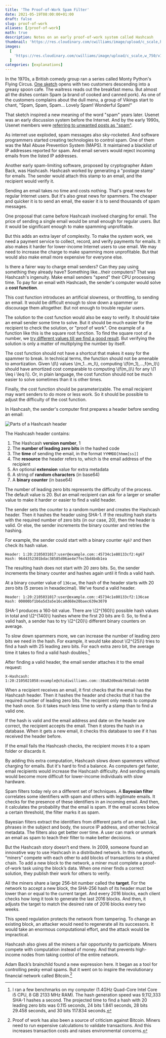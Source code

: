 ```yaml
---
title: 'The Proof-of-Work Spam Filter'
date: 2021-05-19T08:00:00+01:00
draft: false
slug: proof-of-work
aliases: [/proof-of-work]
math: true
description: Notes on an early proof-of-work system called Hashcash
thumbnail: 'https://res.cloudinary.com/cwilliams/image/upload/c_scale,h_200/v1621282181/Blog/hashcash-header.webp'
images:
  [
    'https://res.cloudinary.com/cwilliams/image/upload/c_scale,w_750/v1621282181/Blog/hashcash-header.webp',
  ]
categories: [explanations]
---
```


In the 1970s, a British comedy group ran a series called Monty Python's Flying Circus. [One sketch](https://www.dailymotion.com/video/x2hwqlw) opens with two customers descending into a greasy spoon cafe. The waitress reads out the breakfast menu. But almost all the dishes contain Spam (a brand of cooked and canned pork). As one of the customers complains about the dull menu, a group of Vikings start to chant, "Spam, Spam, Spam... Lovely Spam! Wonderful Spam!"

That sketch inspired a new meaning of the word "spam" years later. Usenet was an early discussion system before the Internet. And by the early 1990s, Usenet members were [referring to unwanted posts as "spam"](https://groups.google.com/g/news.admin.policy/c/fddF-U7wDE0/m/d5SlxvmhmNwJ).

As internet use exploded, spam messages also sky-rocketed. And software programmers started creating technologies to control spam. One of them was the Mail Abuse Prevention System (MAPS). It maintained a blacklist of IP addresses reported for spam. And email servers would reject incoming emails from the listed IP addresses.

Another early spam-limiting software, proposed by cryptographer Adam Back, was Hashcash. Hashcash worked by generating a "postage stamp" for emails. The sender would attach this stamp to an email, and the recipient would verify it.

Sending an email takes no time and costs nothing. That's great news for regular Internet users. But it's also great news for spammers. The cheaper and quicker it is to send an email, the easier it is to send thousands of spam messages.

One proposal that came before Hashcash involved charging for email. The price of sending a single email would be small enough for regular users. But it would be significant enough to make spamming unprofitable.

But this adds an extra layer of complexity. To make the system work, we need a payment service to collect, record, and verify payments for emails. It also makes it harder for lower-income Internet users to use email. We may need to increase the charge to make spamming more unprofitable. But that would also make email more expensive for everyone else.

Is there a fairer way to charge email senders? Can they pay using something they already have? Something like...their computers? That was Hashcash's ingenuity. Make email senders "spend" their CPU processing time. To pay for an email with Hashcash, the sender's computer would solve a **cost function**.

This cost function introduces an artificial slowness, or throttling, to sending an email. It would be difficult enough to slow down a spammer or discourage them altogether. But not enough to trouble regular users.

The solution to the cost function would also be easy to verify. It should take an email sender some time to solve. But it should be much easier for the recipient to check the solution, or "proof of work". One example of a function like this is the square root function. To find the square root of a number, we [try different values till we find a good result](https://en.wikipedia.org/wiki/Methods_of_computing_square_roots#Babylonian_method). But verifying the solution is only a matter of multiplying the number by itself.

The cost function should not have a shortcut that makes it easy for the spammer to break. In technical terms, the function should not be amenable to amortization. Given \\(l\\) values \\(m_1...m_l\\), computing \\(f(m_1),...,f(m_l)\\) should have amortized cost comparable to computing \\(f(m_i)\\) for any \\(1 \leq i \leq l\\). Or, in plain language, the cost function should not be much easier to solve sometimes than it is other times.

Finally, the cost function should be parameterizable. The email recipient may want senders to do more or less work. So it should be possible to adjust the difficulty of the cost function.

In Hashcash, the sender's computer first prepares a header before sending an email:

![Parts of a Hashcash header](https://res.cloudinary.com/cwilliams/image/upload/c_scale,w_750/v1621282181/Blog/hashcash-header.webp)

The Hashcash header contains:

1. The Hashcash **version number**, 1
2. The **number of leading zero bits** in the hashed code
3. The **time** of sending the email, in the format `YYMMDD[hhmm[ss]]`
4. The **resource** the header refers to, which is the email address of the recipient
5. An optional **extension** value for extra metadata
6. A string of **random characters** (in base64)
7. A **binary counter** (in base64)

The number of leading zero bits represents the difficulty of the process. The default value is 20. But an email recipient can ask for a larger or smaller value to make it harder or easier to find a valid header.

The sender sets the counter to a random number and creates the Hashcash header. Then it hashes the header using SHA-1. If the resulting hash starts with the required number of zero bits (in our case, 20), then the header is valid. Or else, the sender increments the binary counter and retries the hashing.

For example, the sender could start with a binary counter `4g67` and then check its hash value.

```text
Header: 1:20:2105031017:user@example.com::45734c1e80133cf2:4g67
Hash: 9644352301bdac38585d06ae4e7fec5bd4b4b1ea
```

The resulting hash does not start with 20 zero bits. So, the sender increments the binary counter and hashes again until it finds a valid hash.

At a binary counter value of `136cae`, the hash of the header starts with 20 zero bits (5 zeroes in hexadecimal). We've found a valid header.

```text
Header: 1:20:2105031017:user@example.com::45734c1e80133cf2:136cae
Hash: 00000bf1b6a5d3a5e16ca0d68e20baec639e3070
```

SHA-1 produces a 160-bit value. There are \\(2^{160}\\) possible hash values in total and \\(2^{140}\\) hashes where the first 20 bits are 0. So, to find a valid hash, a sender has to try \\(2^{20}\\) different binary counters on average.

To slow down spammers more, we can increase the number of leading zero bits we need in the hash. For example, it would take about \\(2^{25}\\) tries to find a hash with 25 leading zero bits. For each extra zero bit, the average time it takes to find a valid hash doubles.[^wek]

[^wek]: I ran a few benchmarks on my computer (1.4GHz Quad-Core Intel Core i5 CPU, 8 GB 2133 MHz RAM). The hash generation speed was 9,112,333 SHA-1 hashes a second. The projected time to find a hash with 20 leading zero bits was 0.115 seconds, 24 bits 1.841 seconds, 28 bits 29.458 seconds, and 30 bits 117.834 seconds.

After finding a valid header, the email sender attaches it to the email request:

```text
X-Hashcash: 1:20:2105021058:example@chidiwilliams.com::38a82d0eab70d3ab:de580
```

When a recipient receives an email, it first checks that the email has the Hashcash header. Then it hashes the header and checks that it has the required number of leading zero bits. The recipient only needs to compute the hash once. So it takes much less time to verify a stamp than to find a valid one.

If the hash is valid and the email address and date on the header are correct, the recipient accepts the email. Then it stores the hash in a database. When it gets a new email, it checks this database to see if it has received the header before.

If the email fails the Hashcash checks, the recipient moves it to a spam folder or discards it.

By adding this extra computation, Hashcash slows down spammers without charging for emails. But it's hard to find a balance. As computers get faster, email recipients would increase the Hashcash difficulty. And sending emails would become more difficult for lower-income individuals with slow hardware.

Spam filters today rely on a different set of techniques. A **Bayesian filter** correlates some identifiers with spam and others with legitimate emails. It checks for the presence of these identifiers in an incoming email. And then, it calculates the probability that the email is spam. If the email scores below a certain threshold, the filter marks it as spam.

Bayesian filters extract the identifiers from different parts of an email. Like, phrases in the subject and body, the source IP address, and other technical metadata. The filters also get better over time. A user can mark or unmark an email as spam to teach their filter to make better decisions.

But the Hashcash story doesn’t end there. In 2009, someone found an innovative way to use Hashcash in a distributed network. In this network, “miners” compete with each other to add blocks of transactions to a shared chain. To add a new block to the network, a miner must complete a proof-of-work task using the block’s data. When one miner finds a correct solution, they publish their work for others to verify.

All the miners share a large 256-bit number called the **target**. For the network to accept a new block, the SHA-256 hash of its header must be lower than or equal to the current target. And every 2016 blocks, each client checks how long it took to generate the last 2016 blocks. And then, it adjusts the target to match the desired rate of 2016 blocks every two weeks.

This speed regulation protects the network from tampering. To change an existing block, an attacker would need to regenerate all its successors. It would take an enormous computational effort, and the attack would be impractical.

Hashcash also gives all the miners a fair opportunity to participate. Miners compete with computation instead of money. And that prevents high-income nodes from taking control of the entire network.

Adam Back’s brainchild found a new expression here. It began as a tool for controlling pesky email spams. But it went on to inspire the revolutionary financial network called Bitcoin.[^skc]

[^skc]: Proof of work has also been a source of criticism against Bitcoin. Miners need to run expensive calculations to validate transactions. And this increases transaction costs and raises environmental concerns.
